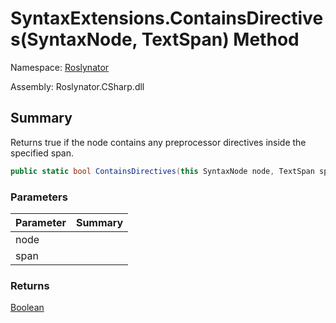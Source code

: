 # SyntaxExtensions\.ContainsDirectives\(SyntaxNode, TextSpan\) Method

Namespace: [Roslynator](../../README.md)

Assembly: Roslynator\.CSharp\.dll

## Summary

Returns true if the node contains any preprocessor directives inside the specified span\.

```csharp
public static bool ContainsDirectives(this SyntaxNode node, TextSpan span)
```

### Parameters

| Parameter | Summary |
| --------- | ------- |
| node | |
| span | |

### Returns

[Boolean](https://docs.microsoft.com/en-us/dotnet/api/system.boolean)


